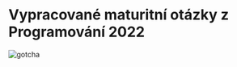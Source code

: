 # Vypracované maturitní otázky z Programování 2022
 ![gotcha](https://c.tenor.com/CHc0B6gKHqUAAAAi/deadserver.gif)
